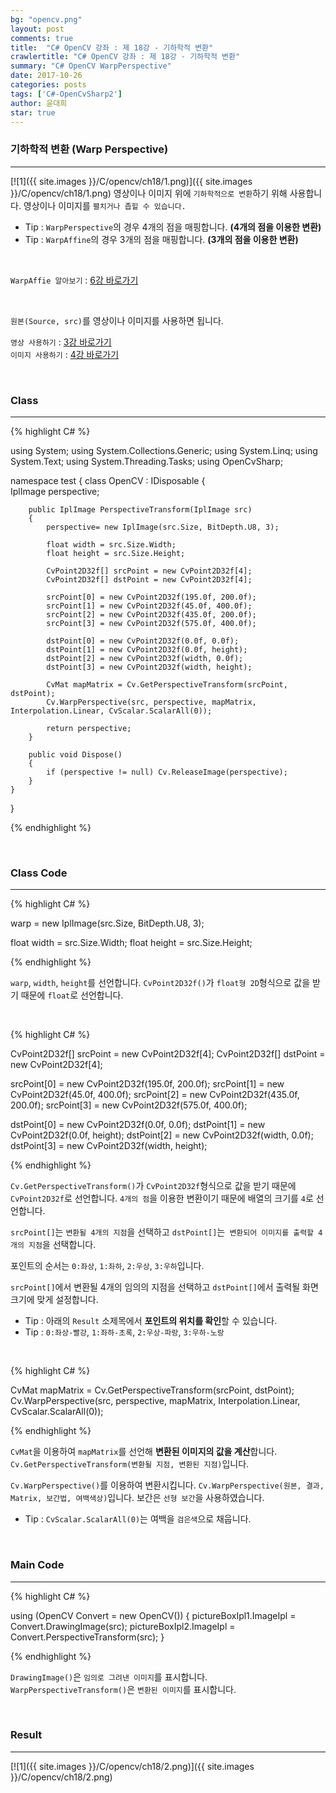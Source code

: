```yaml
---
bg: "opencv.png"
layout: post
comments: true
title:  "C# OpenCV 강좌 : 제 18강 - 기하학적 변환"
crawlertitle: "C# OpenCV 강좌 : 제 18강 - 기하학적 변환"
summary: "C# OpenCV WarpPerspective"
date: 2017-10-26
categories: posts
tags: ['C#-OpenCvSharp2']
author: 윤대희
star: true
---
```


### 기하학적 변환 (Warp Perspective) ###
----------
[![1]({{ site.images }}/C/opencv/ch18/1.png)]({{ site.images }}/C/opencv/ch18/1.png)
영상이나 이미지 위에 `기하학적으로 변환`하기 위해 사용합니다. 영상이나 이미지를 `펼치거나 좁힐 수 있습니다.`

* Tip : `WarpPerspective`의 경우 4개의 점을 매핑합니다. **(4개의 점을 이용한 변환)**
* Tip : `WarpAffine`의 경우 3개의 점을 매핑합니다. **(3개의 점을 이용한 변환)**

<br>

`WarpAffie 알아보기` : [6강 바로가기][6강]

<br>    

`원본(Source, src)`를 영상이나 이미지를 사용하면 됩니다.
<br>

`영상 사용하기` : [3강 바로가기][3강]
<br>
`이미지 사용하기` : [4강 바로가기][4강]

<br>

### Class ###
----------

{% highlight C# %}

using System;
using System.Collections.Generic;
using System.Linq;
using System.Text;
using System.Threading.Tasks;
using OpenCvSharp;

namespace test
{
    class OpenCV : IDisposable
    {  
        IplImage perspective;        
            
        public IplImage PerspectiveTransform(IplImage src)
        {
            perspective= new IplImage(src.Size, BitDepth.U8, 3);
        
            float width = src.Size.Width;
            float height = src.Size.Height;
        
            CvPoint2D32f[] srcPoint = new CvPoint2D32f[4]; 
            CvPoint2D32f[] dstPoint = new CvPoint2D32f[4];
        
            srcPoint[0] = new CvPoint2D32f(195.0f, 200.0f);
            srcPoint[1] = new CvPoint2D32f(45.0f, 400.0f);
            srcPoint[2] = new CvPoint2D32f(435.0f, 200.0f);
            srcPoint[3] = new CvPoint2D32f(575.0f, 400.0f);
        
            dstPoint[0] = new CvPoint2D32f(0.0f, 0.0f);
            dstPoint[1] = new CvPoint2D32f(0.0f, height);
            dstPoint[2] = new CvPoint2D32f(width, 0.0f);
            dstPoint[3] = new CvPoint2D32f(width, height);
        
            CvMat mapMatrix = Cv.GetPerspectiveTransform(srcPoint, dstPoint);
            Cv.WarpPerspective(src, perspective, mapMatrix, Interpolation.Linear, CvScalar.ScalarAll(0));
        
            return perspective;
        }
            
        public void Dispose()
        {
            if (perspective != null) Cv.ReleaseImage(perspective);        
        }
    }
}

{% endhighlight %}

<br>

### Class Code ###
----------

{% highlight C# %}

warp = new IplImage(src.Size, BitDepth.U8, 3);

float width = src.Size.Width;
float height = src.Size.Height;

{% endhighlight %}

`warp`, `width`, `height`를 선언합니다. `CvPoint2D32f()`가 `float형 2D`형식으로 값을 받기 때문에 `float`로 선언합니다.

<br>

{% highlight C# %}

CvPoint2D32f[] srcPoint = new CvPoint2D32f[4]; 
CvPoint2D32f[] dstPoint = new CvPoint2D32f[4];

srcPoint[0] = new CvPoint2D32f(195.0f, 200.0f);
srcPoint[1] = new CvPoint2D32f(45.0f, 400.0f);
srcPoint[2] = new CvPoint2D32f(435.0f, 200.0f);
srcPoint[3] = new CvPoint2D32f(575.0f, 400.0f);

dstPoint[0] = new CvPoint2D32f(0.0f, 0.0f);
dstPoint[1] = new CvPoint2D32f(0.0f, height);
dstPoint[2] = new CvPoint2D32f(width, 0.0f);
dstPoint[3] = new CvPoint2D32f(width, height);

{% endhighlight %}

`Cv.GetPerspectiveTransform()`가 `CvPoint2D32f`형식으로 값을 받기 때문에 `CvPoint2D32f`로 선언합니다. `4개의 점`을 이용한 변환이기 때문에 배열의 크기를 `4`로 선언합니다.


`srcPoint[]`는 `변환될 4개의 지점`을 선택하고 `dstPoint[]`는` 변환되어 이미지를 출력할 4개의 지점`을 선택합니다.


포인트의 순서는 `0:좌상`, `1:좌하`, `2:우상`, `3:우하`입니다.


`srcPoint[]`에서 변환될 4개의 임의의 지점을 선택하고 `dstPoint[]`에서 출력될 화면 크기에 맞게 설정합니다.


* Tip : 아래의 `Result` 소제목에서 **포인트의 위치를 확인**할 수 있습니다.
* Tip : `0:좌상-빨강`, `1:좌하-초록`, `2:우상-파랑`, `3:우하-노랑`

<br>

{% highlight C# %}

CvMat mapMatrix = Cv.GetPerspectiveTransform(srcPoint, dstPoint);
Cv.WarpPerspective(src, perspective, mapMatrix, Interpolation.Linear, CvScalar.ScalarAll(0));

{% endhighlight %}

`CvMat`을 이용하여 `mapMatrix`를 선언해 **변환된 이미지의 값을 계산**합니다. `Cv.GetPerspectiveTransform(변환될 지점, 변환된 지점)`입니다. 

`Cv.WarpPerspective()`를 이용하여 변환시킵니다. `Cv.WarpPerspective(원본, 결과, Matrix, 보간법, 여백색상)`입니다. 보간은 `선형 보간`을 사용하였습니다.

* Tip : `CvScalar.ScalarAll(0)`는 여백을 `검은색`으로 채웁니다.

<br>

### Main Code ###
----------
{% highlight C# %}

using (OpenCV Convert = new OpenCV())
{
    pictureBoxIpl1.ImageIpl = Convert.DrawingImage(src);
    pictureBoxIpl2.ImageIpl = Convert.PerspectiveTransform(src);
}

{% endhighlight %}

`DrawingImage()`은 `임의로 그려낸 이미지`를 표시합니다. `WarpPerspectiveTransform()`은 `변환된 이미지`를 표시합니다.

<br>

### Result ###
----------
[![1]({{ site.images }}/C/opencv/ch18/2.png)]({{ site.images }}/C/opencv/ch18/2.png)
<br>

[3강]: https://076923.github.io/posts/C-opencv-3/
[4강]: https://076923.github.io/posts/C-opencv-4/
[6강]: https://076923.github.io/posts/C-opencv-6/
